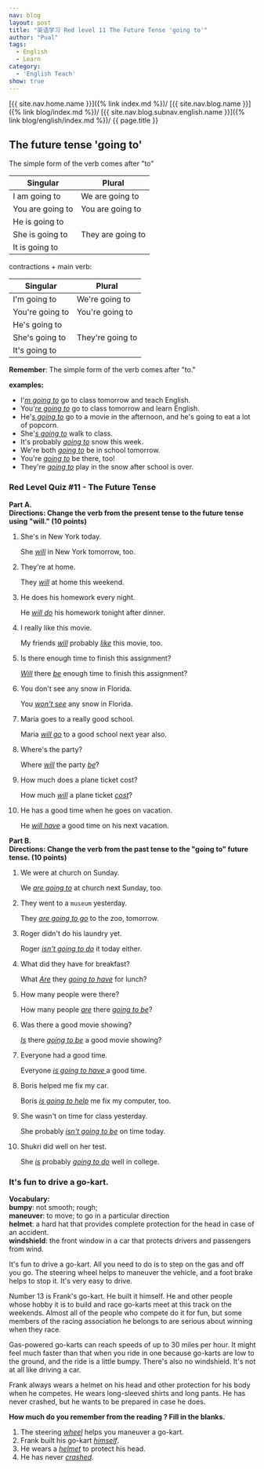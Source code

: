 ```yaml
---
nav: blog
layout: post
title: "英语学习 Red level 11 The Future Tense 'going to'"
author: "Pual"
tags:
  - English
  - Learn
category:
  - 'English Teach'
show: true
---
```


[{{ site.nav.home.name }}]({% link index.md %})/
[{{ site.nav.blog.name }}]({% link blog/index.md %})/
[{{ site.nav.blog.subnav.english.name }}]({% link blog/english/index.md %})/
{{ page.title }}

## The future tense 'going to'

The simple form of the verb comes after "to"

Singular | Plural
-------  |  ------
I am going to | We are going to
You are going to  |  You are going to
He is going to  |  
She is going to  |  They are going to
It is going to  |  

contractions + main verb:

Singular | Plural
-------  |  ------
I'm going to | We're going to
You're going to  |  You're going to
He's going to  |  
She's going to  |  They're going to
It's going to  |  

**Remember**: The simple form of the verb comes after "to."

**examples:**

- I'<em><u>m going to</u></em> go to class tomorrow and teach English.
- You'<em><u>re going to</u></em> go to class tomorrow and learn English.
- He'<em><u>s going to</u></em> go to a movie in the afternoon, and he's going to eat a lot of popcorn.
- She'<em><u>s going to</u></em> walk to class.
- It's probably <em><u>going to</u></em> snow this week.
- We're both <em><u>going to</u></em> be in school tomorrow.
- You're <em><u>going to</u></em> be there, too!
- They're <em><u>going to</u></em> play in the snow after school is over.

### Red Level Quiz #11 - The Future Tense

**Part A.** <br/>
**Directions: Change the verb from the present tense to the future tense using "will." (10 points)**

1. She's in New York today.

    She <em><u>will</u></em> in New York tomorrow, too.

2. They're at home.

    They <em><u>will</u></em> at home this weekend.

3. He does his homework every night.

    He <em><u>will do</u></em> his homework tonight after dinner.

4. I really like this movie.

    My friends <em><u>will</u></em> probably <em><u>like</u></em> this movie, too.

5.  Is there enough time to finish this assignment?

    <em><u>Will</u></em> there <em><u>be</u></em> enough time to finish this assignment?

6. You don't see any snow in Florida.

    You <em><u>won't see</u></em> any snow in Florida.

7. Maria goes to a really good school.

    Maria <em><u>will go</u></em> to a good school next year also.

8. Where's the party?

     Where <em><u>will</u></em> the party <em><u>be</u></em>?

9. How much does a plane ticket cost?

    How much <em><u>will</u></em> a plane ticket <em><u>cost</u></em>?

10. He has a good time when he goes on vacation.

     He <em><u>will have</u></em> a good time on his next vacation.

**Part B.** <br/>
**Directions: Change the verb from the past tense to the "going to" future tense. (10 points)**

1. We were at church on Sunday.

    We <em><u>are going to</u></em> at church next Sunday, too.

2. They went to a `museum` yesterday.

    They <em><u>are going to go</u></em> to the zoo, tomorrow.

3. Roger didn't do his laundry yet.

    Roger <em><u>isn't going to do</u></em> it today either.

4. What did they have for breakfast?

    What <em><u>Are</u></em> they <em><u>going to have</u></em> for lunch?

5. How many people were there?

    How many people <em><u>are</u></em> there <em><u>going to be</u></em>?

6. Was there a good movie showing?

    <em><u>Is</u></em> there <em><u>going to be</u></em> a good movie showing?

7. Everyone had a good time.

    Everyone <em><u>is going to have </u></em> a good time.

8. Boris helped me fix my car.

    Boris <em><u>is going to help</u></em> me fix my computer, too.

9. She wasn't on time for class yesterday.

    She probably <em><u>isn't going to be</u></em> on time today.

10. Shukri did well on her test.

    She <em><u>is</u></em> probably <em><u>going to do</u></em> well in college.

### It's fun to drive a go-kart.

**Vocabulary:** <br/>
**bumpy**: not smooth; rough;  <br/>
**maneuver**: to move; to go in a particular direction <br/>
**helmet**: a hard hat that provides complete protection for the head in case of an accident. <br/>
**windshield**: the front window in a car that protects drivers and passengers from wind. <br/>

It's fun to drive a go-kart.
All you need to do is to step on the gas and off you go.
The steering wheel helps to maneuver the vehicle,
and a foot brake helps to stop it.
It's very easy to drive.

Number 13 is Frank's go-kart.
He built it himself.
He and other people whose hobby it is to build and race go-karts meet at this track on the weekends.
Almost all of the people who compete do it for fun,
but some members of the racing association he belongs to are serious about winning when they race.

Gas-powered go-karts can reach speeds of up to 30 miles per hour.
It might feel much faster than that when you ride in one because go-karts are low to the ground,
and the ride is a little bumpy.
There's also no windshield.
It's not at all like driving a car.

Frank always wears a helmet on his head and other protection for his body when he competes.
He wears long-sleeved shirts and long pants.
He has never crashed,
but he wants to be prepared in case he does.

**How much do you remember from the reading ? Fill in the blanks.**

1. The steering <em><u>wheel</u></em> helps you maneuver a go-kart.
2. Frank built his go-kart <em><u>himself</u></em>.
3. He wears a <em><u>helmet</u></em> to protect his head.
4. He has never <em><u>crashed</u></em>.
